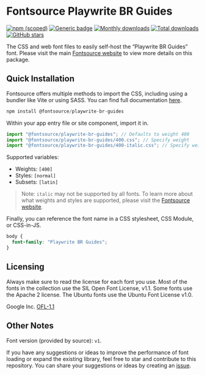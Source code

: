 # Fontsource Playwrite BR Guides

[![npm (scoped)](https://img.shields.io/npm/v/@fontsource/playwrite-br-guides?color=brightgreen)](https://www.npmjs.com/package/@fontsource/playwrite-br-guides) [![Generic badge](https://img.shields.io/badge/fontsource-passing-brightgreen)](https://github.com/fontsource/fontsource) [![Monthly downloads](https://badgen.net/npm/dm/@fontsource/playwrite-br-guides)](https://github.com/fontsource/fontsource) [![Total downloads](https://badgen.net/npm/dt/@fontsource/playwrite-br-guides)](https://github.com/fontsource/fontsource) [![GitHub stars](https://img.shields.io/github/stars/fontsource/fontsource.svg?style=social&label=Star)](https://github.com/fontsource/fontsource/stargazers)

The CSS and web font files to easily self-host the “Playwrite BR Guides” font. Please visit the main [Fontsource website](https://fontsource.org/fonts/playwrite-br-guides) to view more details on this package.

## Quick Installation

Fontsource offers multiple methods to import the CSS, including using a bundler like Vite or using SASS. You can find full documentation [here](https://fontsource.org/docs/getting-started/introduction).

```javascript
npm install @fontsource/playwrite-br-guides
```

Within your app entry file or site component, import it in.

```javascript
import "@fontsource/playwrite-br-guides"; // Defaults to weight 400
import "@fontsource/playwrite-br-guides/400.css"; // Specify weight
import "@fontsource/playwrite-br-guides/400-italic.css"; // Specify weight and style
```

Supported variables:
- Weights: `[400]`
- Styles: `[normal]`
- Subsets: `[latin]`

> Note: `italic` may not be supported by all fonts. To learn more about what weights and styles are supported, please visit the [Fontsource website](https://fontsource.org/fonts/playwrite-br-guides).

Finally, you can reference the font name in a CSS stylesheet, CSS Module, or CSS-in-JS.

```css
body {
  font-family: "Playwrite BR Guides";
}
```

## Licensing
Always make sure to read the license for each font you use. Most of the fonts in the collection use the SIL Open Font License, v1.1. Some fonts use the Apache 2 license. The Ubuntu fonts use the Ubuntu Font License v1.0.

Google Inc.
[OFL-1.1](http://scripts.sil.org/OFL)

## Other Notes
Font version (provided by source): `v1`.

If you have any suggestions or ideas to improve the performance of font loading or expand the existing library, feel free to star and contribute to this repository. You can share your suggestions or ideas by creating an [issue](https://github.com/fontsource/fontsource/issues).
